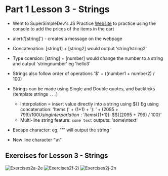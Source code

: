# Part 1 Lesson 3 - Strings

- Went to SuperSimpleDev's JS Practice [Website](https://supersimple.dev/projects/amazon/checkout) to practice using the console to add the prices of the items in the cart

- alert('[string]') - creates a message on the webpage
- Concatenation: [string1] + [string2] would output 'string1string2'

- Type coersion: [string] + [number] would change the number to a string and output 'stringnumber' eg 'hello3'

- Strings also follow order of operations
  '$' + ((number1 + number2) / 100)

- Strings can be made using Single and Double quotes, and backticks (template strings `...`)
  - Interpolation = insert value directly into a string using ${}
  Eg using concatenation:
    'Items (' + (1+1) + '): $' + (2095 + 799) / 100 
  Using Interporlation:
    'Items (${1+1}): $${(2095 + 799) / 100}'
  - Multi-line string feature:
    `some
    text`
    outputs: 'some\ntext'

- Escape character: eg, "\'" will output the string '
- New line character "\n"

## Exercises for Lesson 3 - Strings
![Exercises2a-2e]()
![Exercises2f-2i]()
![Exercises2j-2n]()